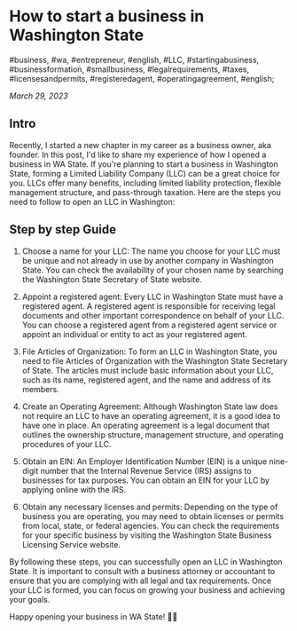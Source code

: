 # How to start a business in Washington State

#business, #wa, #entrepreneur, #english, #LLC, #startingabusiness, #businessformation, #smallbusiness, #legalrequirements, #taxes, #licensesandpermits, #registeredagent, #operatingagreement, #english;

_March 29, 2023_

## Intro

Recently, I started a new chapter in my career as a business owner, aka founder. In this post, I'd like to share my experience of how I opened a business in WA State. If you're planning to start a business in Washington State, forming a Limited Liability Company (LLC) can be a great choice for you. LLCs offer many benefits, including limited liability protection, flexible management structure, and pass-through taxation. Here are the steps you need to follow to open an LLC in Washington:

## Step by step Guide

1. Choose a name for your LLC: The name you choose for your LLC must be unique and not already in use by another company in Washington State. You can check the availability of your chosen name by searching the Washington State Secretary of State website.

2. Appoint a registered agent: Every LLC in Washington State must have a registered agent. A registered agent is responsible for receiving legal documents and other important correspondence on behalf of your LLC. You can choose a registered agent from a registered agent service or appoint an individual or entity to act as your registered agent.

3. File Articles of Organization: To form an LLC in Washington State, you need to file Articles of Organization with the Washington State Secretary of State. The articles must include basic information about your LLC, such as its name, registered agent, and the name and address of its members.

4. Create an Operating Agreement: Although Washington State law does not require an LLC to have an operating agreement, it is a good idea to have one in place. An operating agreement is a legal document that outlines the ownership structure, management structure, and operating procedures of your LLC.

5. Obtain an EIN: An Employer Identification Number (EIN) is a unique nine-digit number that the Internal Revenue Service (IRS) assigns to businesses for tax purposes. You can obtain an EIN for your LLC by applying online with the IRS.

6. Obtain any necessary licenses and permits: Depending on the type of business you are operating, you may need to obtain licenses or permits from local, state, or federal agencies. You can check the requirements for your specific business by visiting the Washington State Business Licensing Service website.

By following these steps, you can successfully open an LLC in Washington State. It is important to consult with a business attorney or accountant to ensure that you are complying with all legal and tax requirements. Once your LLC is formed, you can focus on growing your business and achieving your goals.

Happy opening your business in WA State! ✌🏼
